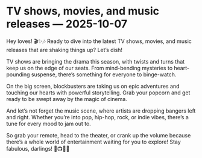 # TV shows, movies, and music releases — 2025-10-07

Hey loves! 🎬✨🎶 Ready to dive into the latest TV shows, movies, and music releases that are shaking things up? Let’s dish!

TV shows are bringing the drama this season, with twists and turns that keep us on the edge of our seats. From mind-bending mysteries to heart-pounding suspense, there’s something for everyone to binge-watch.

On the big screen, blockbusters are taking us on epic adventures and touching our hearts with powerful storytelling. Grab your popcorn and get ready to be swept away by the magic of cinema.

And let’s not forget the music scene, where artists are dropping bangers left and right. Whether you’re into pop, hip-hop, rock, or indie vibes, there’s a tune for every mood to jam out to.

So grab your remote, head to the theater, or crank up the volume because there’s a whole world of entertainment waiting for you to explore! Stay fabulous, darlings! 💃📺🍿🎵